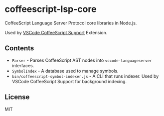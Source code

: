 # coffeescript-lsp-core

CoffeeScript Language Server Protocol core libraries in Node.js.

Used by [VSCode CoffeeScript Support](https://github.com/chitsaou/vscode-coffeescript-support) Extension.

## Contents

- `Parser` - Parses CoffeeScript AST nodes into `vscode-languageserver` interfaces.
- `SymbolIndex` - A database used to manage symbols.
- `bin/coffeescript-symbol-indexer.js` - A CLI that runs indexer. Used by VSCode CoffeeScript Support for background indexing.

## License

MIT
